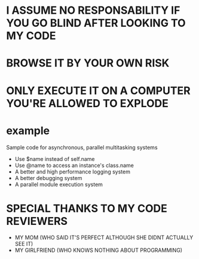 
# I ASSUME NO RESPONSABILITY IF YOU GO BLIND AFTER LOOKING TO MY CODE
# BROWSE IT BY YOUR OWN RISK
# ONLY EXECUTE IT ON A COMPUTER YOU'RE ALLOWED TO EXPLODE


# example
Sample code for asynchronous, parallel multitasking systems

- Use $name instead of self.name
- Use @name to access an instance's class.name
- A better and high performance logging system
- A better debugging system
- A parallel module execution system



# SPECIAL THANKS TO MY CODE REVIEWERS
  - MY MOM (WHO SAID IT'S PERFECT ALTHOUGH SHE DIDNT ACTUALLY SEE IT)
  - MY GIRLFRIEND (WHO KNOWS NOTHING ABOUT PROGRAMMING)
